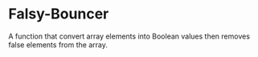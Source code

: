 # Falsy-Bouncer

A function that convert array elements into Boolean values then removes false elements from the array.
